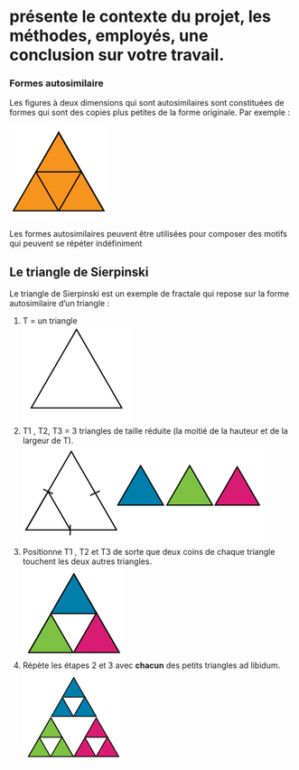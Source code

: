 # présente le contexte du projet, les méthodes, employés, une conclusion sur votre travail.

### Formes autosimilaire
Les figures à deux dimensions qui sont autosimilaires sont constituées de formes qui sont des copies plus petites de la forme originale. Par exemple :

![trianglessimilaires](img/triangles_similaires.png)

Les formes autosimilaires peuvent être utilisées pour composer des motifs qui peuvent se répéter indéfiniment

## Le triangle de Sierpinski
Le triangle de Sierpinski est un exemple de fractale qui repose sur la forme autosimilaire d’un triangle :

1. T = un triangle  
![triangle équilatéral](img/triangle.png)  
2. T1 , T2, T3 = 3 triangles de taille réduite (la moitié de la hauteur et de la largeur de T).  
![3 triangles issus du premier](img/divided_triangle.png)  
3. Positionne T1 , T2 et T3 de sorte que deux coins de chaque triangle touchent les deux autres triangles.  
![triangle de Sierpinski](img/T1,T2,T3.png)  
4. Répète les étapes 2 et 3 avec **chacun** des petits triangles ad libidum.  
![triangle de Sierpinski](img/triangles_sierpinski.png)